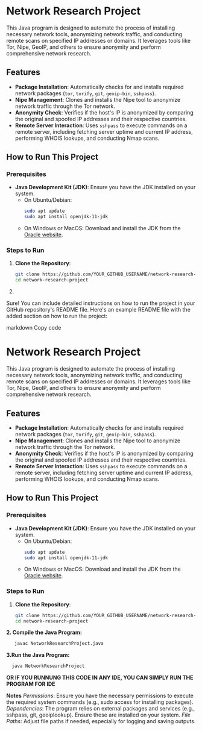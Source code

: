 # Network Research Project

This Java program is designed to automate the process of installing necessary network tools, anonymizing network traffic, and conducting remote scans on specified IP addresses or domains. It leverages tools like Tor, Nipe, GeoIP, and others to ensure anonymity and perform comprehensive network research.

## Features

- **Package Installation**: Automatically checks for and installs required network packages (`tor`, `torify`, `git`, `geoip-bin`, `sshpass`).
- **Nipe Management**: Clones and installs the Nipe tool to anonymize network traffic through the Tor network.
- **Anonymity Check**: Verifies if the host's IP is anonymized by comparing the original and spoofed IP addresses and their respective countries.
- **Remote Server Interaction**: Uses `sshpass` to execute commands on a remote server, including fetching server uptime and current IP address, performing WHOIS lookups, and conducting Nmap scans.

## How to Run This Project

### Prerequisites

- **Java Development Kit (JDK)**: Ensure you have the JDK installed on your system.
  - On Ubuntu/Debian:
    ```bash
    sudo apt update
    sudo apt install openjdk-11-jdk
    ```
  - On Windows or MacOS: Download and install the JDK from the [Oracle website](https://www.oracle.com/java/technologies/javase-jdk11-downloads.html).

### Steps to Run

1. **Clone the Repository**:
   ```bash
   git clone https://github.com/YOUR_GITHUB_USERNAME/network-research-project.git
   cd network-research-project
2. 
Sure! You can include detailed instructions on how to run the project in your GitHub repository's README file. Here's an example README file with the added section on how to run the project:

markdown
Copy code
# Network Research Project

This Java program is designed to automate the process of installing necessary network tools, anonymizing network traffic, and conducting remote scans on specified IP addresses or domains. It leverages tools like Tor, Nipe, GeoIP, and others to ensure anonymity and perform comprehensive network research.

## Features

- **Package Installation**: Automatically checks for and installs required network packages (`tor`, `torify`, `git`, `geoip-bin`, `sshpass`).
- **Nipe Management**: Clones and installs the Nipe tool to anonymize network traffic through the Tor network.
- **Anonymity Check**: Verifies if the host's IP is anonymized by comparing the original and spoofed IP addresses and their respective countries.
- **Remote Server Interaction**: Uses `sshpass` to execute commands on a remote server, including fetching server uptime and current IP address, performing WHOIS lookups, and conducting Nmap scans.

## How to Run This Project

### Prerequisites

- **Java Development Kit (JDK)**: Ensure you have the JDK installed on your system.
  - On Ubuntu/Debian:
    ```bash
    sudo apt update
    sudo apt install openjdk-11-jdk
    ```
  - On Windows or MacOS: Download and install the JDK from the [Oracle website](https://www.oracle.com/java/technologies/javase-jdk11-downloads.html).

### Steps to Run

1. **Clone the Repository**:
   ```bash
   git clone https://github.com/YOUR_GITHUB_USERNAME/network-research-project.git
   cd network-research-project
   
**2. Compile the Java Program:**
```bash
   javac NetworkResearchProject.java
   ```
**3.Run the Java Program:**
```bash
  java NetworkResearchProject
```

**OR IF YOU RUNNUNG THIS CODE IN ANY IDE, YOU CAN SIMPLY RUN THE PROGRAM FOR IDE**

**Notes**
_Permissions_: Ensure you have the necessary permissions to execute the required system commands (e.g., sudo access for installing packages).
_Dependencies_: The program relies on external packages and services (e.g., sshpass, git, geoiplookup). Ensure these are installed on your system.
_File_ _Paths_: Adjust file paths if needed, especially for logging and saving outputs.
